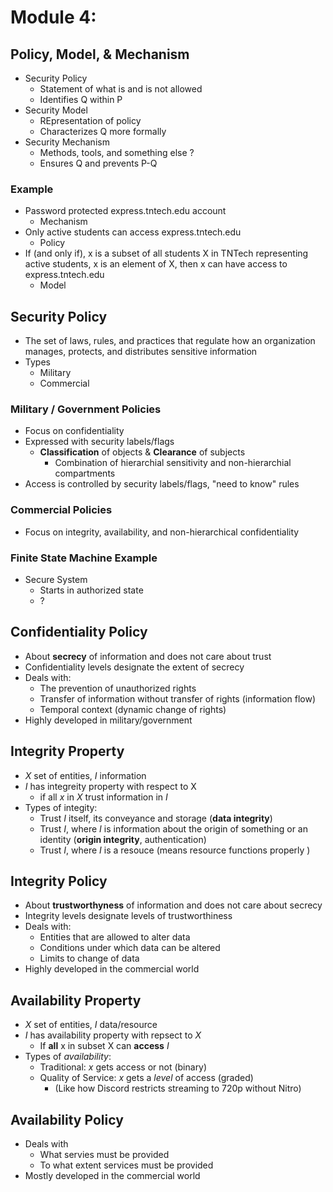 Module 4:
========================

## Policy, Model, & Mechanism
+ Security Policy
    + Statement of what is and is not allowed
    + Identifies Q within P
+ Security Model
    + REpresentation of policy
    + Characterizes Q more formally
+ Security Mechanism 
    + Methods, tools, and something else ?
    + Ensures Q and prevents P-Q

### Example
+ Password protected express.tntech.edu account
    + Mechanism
+ Only active students can access express.tntech.edu
    + Policy
+ If (and only if), x is a subset of all students X in TNTech representing active students, x is an element of X, then x can have access to express.tntech.edu
    + Model


## Security Policy
+ The set of laws, rules, and practices that regulate how an organization manages, protects, and distributes sensitive information
+ Types
    + Military
    + Commercial

### Military / Government Policies
+ Focus on confidentiality
+ Expressed with security labels/flags
    + **Classification** of objects & **Clearance** of subjects
        + Combination of hierarchial sensitivity and non-hierarchial compartments
+ Access is controlled by security labels/flags, "need to know" rules

### Commercial Policies
+ Focus on integrity, availability, and non-hierarchical confidentiality

### Finite State Machine Example
+ Secure System
    + Starts in authorized state
    + ?

## Confidentiality Policy
+ About **secrecy** of information and does not care about trust
+ Confidentiality levels designate the extent of secrecy
+ Deals with:
    + The prevention of unauthorized rights
    + Transfer of information without transfer of rights (information flow)
    + Temporal context (dynamic change of rights)
+ Highly developed in military/government

## Integrity Property
+ *X* set of entities, *I* information
+ *I* has integreity property with respect to X
    + if all *x* in *X* trust information in *I*
+ Types of integity:
    + Trust *I* itself, its conveyance and storage (**data integrity**)
    + Trust *I*, where *I* is information about the origin of something or an identity (**origin integrity**, authentication)
    + Trust *I*, where *I* is a resouce (means resource functions properly )

## Integrity Policy
+ About **trustworthyness** of information and does not care about secrecy
+ Integrity levels designate levels of trustworthiness
+ Deals with:
    + Entities that are allowed to alter data
    + Conditions under which data can be altered
    + Limits to change of data
+ Highly developed in the commercial world

## Availability Property
+ *X* set of entities, *I* data/resource
+ *I* has availability property with repsect to *X*
    + If **all** x in subset X can **access** *I*
+ Types of *availability*:
    + Traditional: *x* gets access or not (binary)
    + Quality of Service: *x* gets a *level* of access (graded)
        + (Like how Discord restricts streaming to 720p without Nitro)

## Availability Policy
+ Deals with
    + What servies must be provided
    + To what extent services must be provided
+ Mostly developed in the commercial world